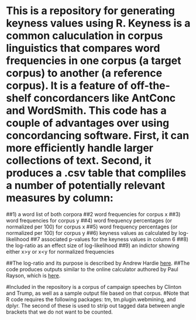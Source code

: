 # This is a repository for generating keyness values using R. Keyness is a common caluculation in corpus linguistics that compares word frequencies in one corpus (a target corpus) to another (a reference corpus). It is a feature of off-the-shelf concordancers like AntConc and WordSmith. This code has a couple of advantages over using concordancing software. First, it can more efficiently handle larger collections of text. Second, it produces a .csv table that compliles a number of potentially relevant measures by column:

##1) a word list of both corpora
##2 word frequencies for corpus x
##3) word frequencies for corpus y
##4) word frequency percentages (or normalized per 100) for corpus x
##5) word frequency percentages (or normalized per 100) for corpus y
##6) keyness values as calculated by log-likelihood
##7 associated p-values for the keyness values in column 6
##8) the log-ratio as an effect size of log-likelihood
##9) an indictor showing either x>y or x<y for normalized frequencies

##The log-ratio and its purpose is described by Andrew Hardie [here](http://cass.lancs.ac.uk/?p=1133).
##The code produces outputs similar to the online calculator authored by Paul Rayson, which is [here](http://ucrel.lancs.ac.uk/llwizard.html).

#Included in the repository is a corpus of campaign speeches by Clinton and Trump, as well as a sample output file based on that corpus.
#Note that R code requires the following packages: tm, tm.plugin.webmining, and dplyr. The second of these is used to strip out tagged data between angle brackets that we do not want to be counted.
